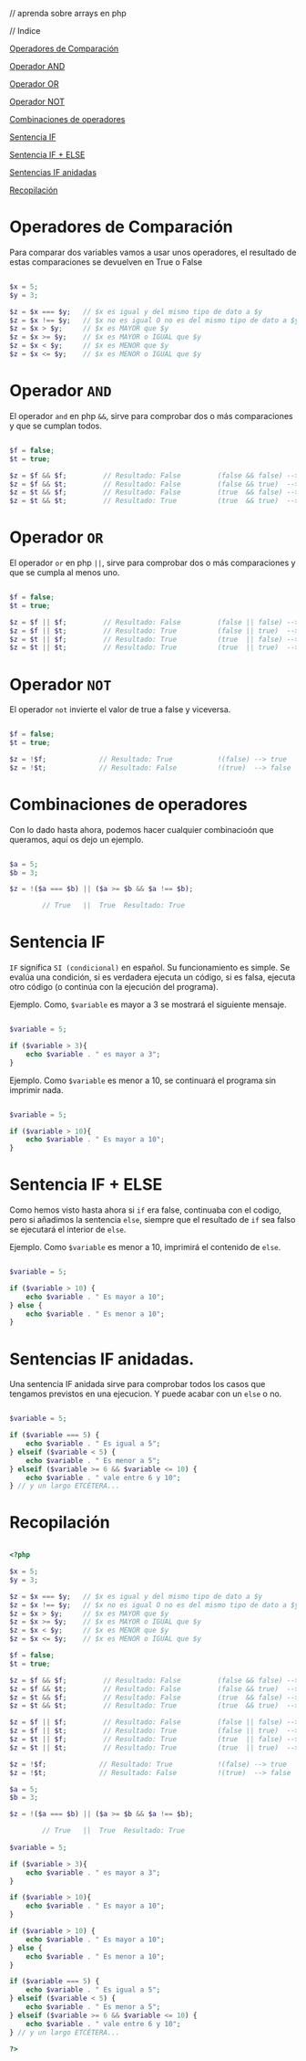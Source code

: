 // aprenda sobre arrays en php

// Indice

[Operadores de Comparación](https://github.com/acruma/learn/blob/master/spanish/basic2/arrays/php.md//definici%C3%B3n)

[Operador AND](https://github.com/acruma/learn/blob/master/spanish/basic2/arrays/php.md//sintaais)

[Operador OR](https://github.com/acruma/learn/blob/master/spanish/basic2/arrays/php.md//recuento-del-n%C3%Bamero-de-elementos)

[Operador NOT](https://github.com/acruma/learn/blob/master/spanish/basic2/arrays/php.md//modificaci%C3%B3n-de-elementos)

[Combinaciones de operadores](https://github.com/acruma/learn/blob/master/spanish/basic2/arrays/php.md//agregar-elementos)

[Sentencia IF](https://github.com/acruma/learn/blob/master/spanish/basic2/arrays/php.md//eliminar-elementos)

[Sentencia IF + ELSE](https://github.com/acruma/learn/blob/master/spanish/basic2/arrays/php.md//invertir-el-orden-de-los-elementos)

[Sentencias IF anidadas](https://github.com/acruma/learn/blob/master/spanish/basic2/arrays/php.md//ordenar-un-array)

[Recopilación](https://github.com/acruma/learn/blob/master/spanish/basic2/arrays/php.md//arrays-multidimensionales)

# Operadores de Comparación

Para comparar dos variables vamos a usar unos operadores, el resultado de estas comparaciones se devuelven en True o False

```php

$x = 5;
$y = 3;

$z = $x === $y;   // $x es igual y del mismo tipo de dato a $y  			Resultado: False
$z = $x !== $y;   // $x no es igual O no es del mismo tipo de dato a $y  	Resultado: True
$z = $x > $y;     // $x es MAYOR que $y			             				Resultado: True
$z = $x >= $y;    // $x es MAYOR o IGUAL que $y				 				Resultado: True
$z = $x < $y;     // $x es MENOR que $y		                				Resultado: False
$z = $x <= $y;    // $x es MENOR o IGUAL que $y				    			Resultado: False

```

# Operador `AND`

El operador `and` en php `&&`, sirve para comprobar dos o más comparaciones y que se cumplan todos.

```php

$f = false;
$t = true;

$z = $f && $f;         // Resultado: False         (false && false) --> false
$z = $f && $t;         // Resultado: False         (false && true)  --> false
$z = $t && $f;         // Resultado: False         (true  && false) --> false
$z = $t && $t;         // Resultado: True          (true  && true)  --> true

```

# Operador `OR`

El operador `or` en php `||`, sirve para comprobar dos o más comparaciones y que se cumpla al menos uno.

```php

$f = false;
$t = true;

$z = $f || $f;         // Resultado: False         (false || false) --> false
$z = $f || $t;         // Resultado: True          (false || true)  --> true
$z = $t || $f;         // Resultado: True          (true  || false) --> true
$z = $t || $t;         // Resultado: True          (true  || true)  --> true

```

# Operador `NOT`

El operador `not` invierte el valor de true a false y viceversa.

```php

$f = false;
$t = true;

$z = !$f;             // Resultado: True           !(false) --> true
$z = !$t;             // Resultado: False          !(true)  --> false

```

# Combinaciones de operadores

Con lo dado hasta ahora, podemos hacer cualquier combinacioón que queramos, aquí os dejo un ejemplo.

```php

$a = 5;
$b = 3;

$z = !($a === $b) || ($a >= $b && $a !== $b);             

		// True   ||  True  Resultado: True

```

# Sentencia IF

`IF` significa `SI (condicional)` en español. Su funcionamiento es simple. Se evalúa una condición, si es verdadera ejecuta un código, si es falsa, ejecuta otro código (o continúa con la ejecución del programa).

Ejemplo. Como, `$variable` es mayor a 3 se mostrará el siguiente mensaje.

```php

$variable = 5;

if ($variable > 3){
	echo $variable . " es mayor a 3";
}

```

Ejemplo. Como `$variable` es menor a 10, se continuará el programa sin imprimir nada.

```php

$variable = 5;

if ($variable > 10){
	echo $variable . " Es mayor a 10";
}

```

# Sentencia IF + ELSE

Como hemos visto hasta ahora si `if` era false, continuaba con el codigo, pero si añadimos la sentencia `else`, siempre que el resultado de `if` sea falso se ejecutará el interior de `else`.

Ejemplo. Como `$variable` es menor a 10, imprimirá el contenido de `else`.

```php

$variable = 5;

if ($variable > 10) {
    echo $variable . " Es mayor a 10";
} else {
    echo $variable . " Es menor a 10";
}

```

# Sentencias IF anidadas.

Una sentencia IF anidada sirve para comprobar todos los casos que tengamos previstos en una ejecucion. Y puede acabar con un `else` o no.

```php

$variable = 5;

if ($variable === 5) {
    echo $variable . " Es igual a 5";
} elseif ($variable < 5) {
    echo $variable . " Es menor a 5";
} elseif ($variable >= 6 && $variable <= 10) {
    echo $variable . " vale entre 6 y 10";
} // y un largo ETCÉTERA...

```

# Recopilación

```php

<?php

$x = 5;
$y = 3;

$z = $x === $y;   // $x es igual y del mismo tipo de dato a $y  			Resultado: False
$z = $x !== $y;   // $x no es igual O no es del mismo tipo de dato a $y  	Resultado: True
$z = $x > $y;     // $x es MAYOR que $y			             				Resultado: True
$z = $x >= $y;    // $x es MAYOR o IGUAL que $y				 				Resultado: True
$z = $x < $y;     // $x es MENOR que $y		                				Resultado: False
$z = $x <= $y;    // $x es MENOR o IGUAL que $y				    			Resultado: False

$f = false;
$t = true;

$z = $f && $f;         // Resultado: False         (false && false) --> false
$z = $f && $t;         // Resultado: False         (false && true)  --> false
$z = $t && $f;         // Resultado: False         (true  && false) --> false
$z = $t && $t;         // Resultado: True          (true  && true)  --> true

$z = $f || $f;         // Resultado: False         (false || false) --> false
$z = $f || $t;         // Resultado: True          (false || true)  --> true
$z = $t || $f;         // Resultado: True          (true  || false) --> true
$z = $t || $t;         // Resultado: True          (true  || true)  --> true

$z = !$f;             // Resultado: True           !(false) --> true
$z = !$t;             // Resultado: False          !(true)  --> false

$a = 5;
$b = 3;

$z = !($a === $b) || ($a >= $b && $a !== $b);             

		// True   ||  True  Resultado: True
		
$variable = 5;

if ($variable > 3){
	echo $variable . " es mayor a 3";
}

if ($variable > 10){
	echo $variable . " Es mayor a 10";
}

if ($variable > 10) {
    echo $variable . " Es mayor a 10";
} else {
    echo $variable . " Es menor a 10";
}

if ($variable === 5) {
    echo $variable . " Es igual a 5";
} elseif ($variable < 5) {
    echo $variable . " Es menor a 5";
} elseif ($variable >= 6 && $variable <= 10) {
    echo $variable . " vale entre 6 y 10";
} // y un largo ETCÉTERA...

?>

```
